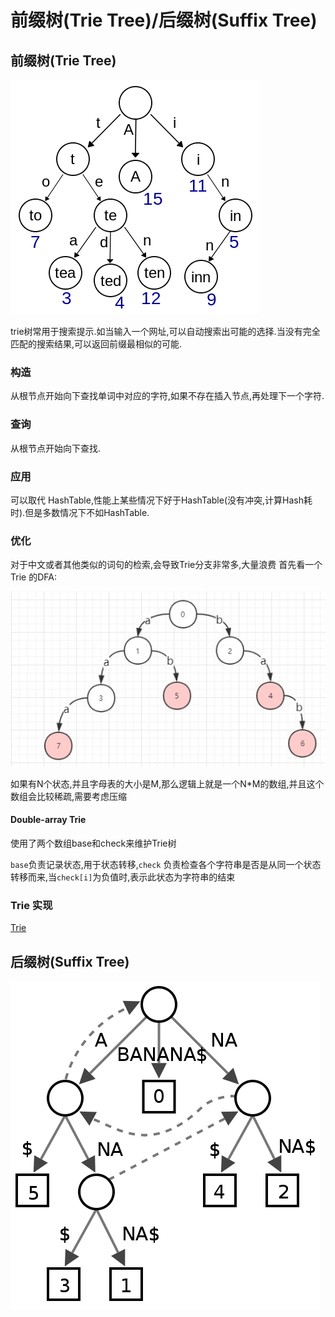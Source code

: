 # 前缀树(Trie Tree)/后缀树(Suffix Tree)

## 前缀树(Trie Tree)

![Trie](img/Trie.png)

trie树常用于搜索提示.如当输入一个网址,可以自动搜索出可能的选择.当没有完全匹配的搜索结果,可以返回前缀最相似的可能.

### 构造

从根节点开始向下查找单词中对应的字符,如果不存在插入节点,再处理下一个字符.

### 查询

从根节点开始向下查找.

### 应用

可以取代 HashTable,性能上某些情况下好于HashTable(没有冲突,计算Hash耗时).但是多数情况下不如HashTable.

### 优化

对于中文或者其他类似的词句的检索,会导致Trie分支非常多,大量浪费
首先看一个Trie 的DFA:

![状态转移矩阵](img/Trie-DFA.jpg)

如果有N个状态,并且字母表的大小是M,那么逻辑上就是一个N*M的数组,并且这个数组会比较稀疏,需要考虑压缩

#### Double-array Trie

使用了两个数组base和check来维护Trie树

`base`负责记录状态,用于状态转移,`check` 负责检查各个字符串是否是从同一个状态转移而来,当`check[i]`为负值时,表示此状态为字符串的结束

### Trie 实现

[Trie](../src/tree/Trie.js)

## 后缀树(Suffix Tree)

![Suffix-Tree](img/Suffix-Tree.png)
